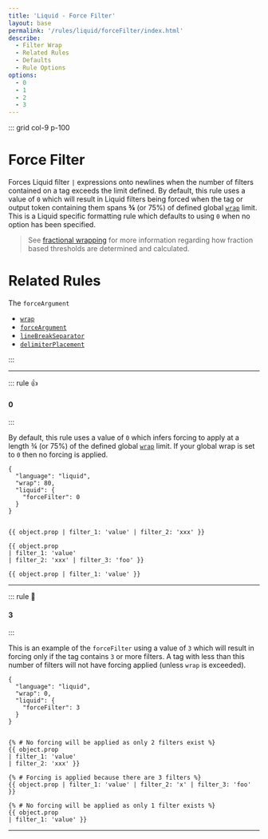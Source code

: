 ```yaml
---
title: 'Liquid - Force Filter'
layout: base
permalink: '/rules/liquid/forceFilter/index.html'
describe:
  - Filter Wrap
  - Related Rules
  - Defaults
  - Rule Options
options:
  - 0
  - 1
  - 2
  - 3
---
```


::: grid col-9 p-100

# Force Filter

Forces Liquid filter `|` expressions onto newlines when the number of filters contained on a tag exceeds the limit defined. By default, this rule uses a value of `0` which will result in Liquid filters being forced when the tag or output token containing them spans **¾** (or 75%) of defined global [`wrap`](/rules/global/wrap) limit. This is a Liquid specific formatting rule which defaults to using `0` when no option has been specified.

> See [fractional wrapping](/terminologies#fractional-wrapping) for more information regarding how fraction based thresholds are determined and calculated.

# Related Rules

The `forceArgument`

- [`wrap`](/rules/liquid/wrap/)
- [`forceArgument`](/rules/liquid/forceArgument/)
- [`lineBreakSeparator`](/rules/liquid/lineBreakSeparator/)
- [`delimiterPlacement`](/rules/liquid/lineBreakSeparator/)

<!--

🙌 - Recommended Choice
👍 - Good Choice
👎 - Not Recommended
🤡 - Clown Choice
😳 - Bad Choice
🧐 - You gotta do, what you gotta do

-->

:::

---

::: rule 👍

#### 0

:::

By default, this rule uses a value of `0` which infers forcing to apply at a length ¾ (or 75%) of the defined global [`wrap`](/rules/global/wrap) limit. If your global wrap is set to `0` then no forcing is applied.

<!-- RULES ARE REQUIRED -->

```json:rules
{
  "language": "liquid",
  "wrap": 80,
  "liquid": {
    "forceFilter": 0
  }
}
```

<!-- prettier-ignore -->
```liquid

{{ object.prop | filter_1: 'value' | filter_2: 'xxx' }}

{{ object.prop
| filter_1: 'value'
| filter_2: 'xxx' | filter_3: 'foo' }}

{{ object.prop | filter_1: 'value' }}

```

---

::: rule 🙌

#### 3

:::

This is an example of the `forceFilter` using a value of `3` which will result in forcing only if the tag contains `3` or more filters. A tag with less than this number of filters will not have forcing applied (unless `wrap` is exceeded).

```json:rules
{
  "language": "liquid",
  "wrap": 0,
  "liquid": {
    "forceFilter": 3
  }
}
```

<!-- prettier-ignore -->
```liquid

{% # No forcing will be applied as only 2 filters exist %}
{{ object.prop
| filter_1: 'value'
| filter_2: 'xxx' }}

{% # Forcing is applied because there are 3 filters %}
{{ object.prop | filter_1: 'value' | filter_2: 'x' | filter_3: 'foo' }}

{% # No forcing will be applied as only 1 filter exists %}
{{ object.prop
| filter_1: 'value' }}
```

---
